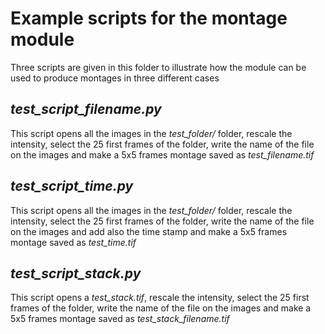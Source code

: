 # Example scripts for the montage module

Three scripts are given in this folder to illustrate how the module can be used to produce montages in three different cases

## *test_script_filename.py*

This script opens all the images in the *test_folder/* folder, rescale the intensity, select the 25 first frames of the folder, write the name of the file on the images and make a 5x5 frames montage saved as *test_filename.tif*

## *test_script_time.py*

This script opens all the images in the *test_folder/* folder, rescale the intensity, select the 25 first frames of the folder, write the name of the file on the images and add also the time stamp and make a 5x5 frames montage saved as *test_time.tif*

## *test_script_stack.py*

This script opens a *test_stack.tif*, rescale the intensity, select the 25 first frames of the folder, write the name of the file on the images and make a 5x5 frames montage saved as *test_stack_filename.tif*
